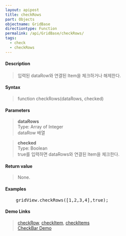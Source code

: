 ```yaml
---
layout: apipost
title: checkRows
part: Objects
objectname: GridBase
directiontype: Function
permalink: /api/GridBase/checkRows/
tags:
  - check
  - checkRows
---
```



#### Description

> 입력된 dataRow와 연결된 Item을 체크하거나 해제한다.  

#### Syntax

> function checkRows(dataRows, checked)  

#### Parameters

> **dataRows**  
> Type: Array of Integer  
> dataRow 배열  

> **checked**  
> Type: Boolean  
> true를 입력하면 dataRows와 연결된 Item을 체크한다.  

#### Return value

> None.  

#### Examples 

<pre class="prettyprint">
    gridView.checkRows([1,2,3,4],true);
</pre>

#### Demo Links
> [checkRow](/api/GridBase/checkRow), [checkItem](/api/GridBase/checkItem), [checkItems](/api/GridBase/checkItems)  
> [CheckBar Demo](http://demo.realgrid.com/Demo/CheckBar)